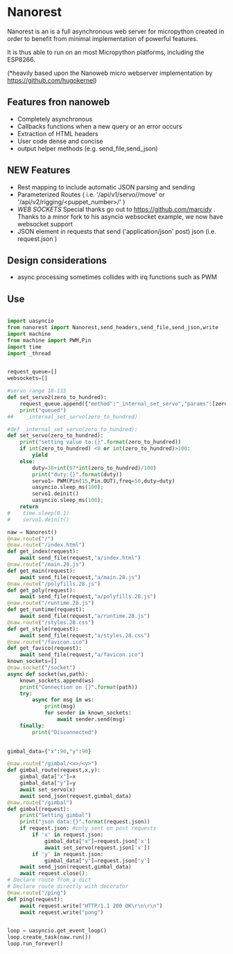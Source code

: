 # Nanorest

Nanorest is an is a full asynchronous web server for micropython created in order to benefit from minimal implementation of powerful features.

It is thus able to run on an most Micropython platforms, including the ESP8266.

(*heavily based upon the Nanoweb micro webserver implementation by https://github.com/hugokernel)
## Features fron nanoweb

* Completely asynchronous
* Callbacks functions when a new query or an error occurs
* Extraction of HTML headers
* User code dense and concise
* output helper methods (e.g. send_file,send_json)


## NEW Features
* Rest mapping to include automatic JSON parsing and sending
* Parameterized Routes ( i.e. '/api/v1/servo/<pin>/move' or '/api/v2/rigging/<puppet_number>/<subsystem>' )
* _WEB SOCKETS_  Special thanks go out to https://github.com/marcidy .   Thanks to a minor fork to his asyncio websocket example, we now have websocket support
* JSON element in requests that send ('application/json' post) json (i.e.  request.json )

## Design considerations
* async processing sometimes collides with irq functions such as PWM



## Use

```Python

import uasyncio
from nanorest import Nanorest,send_headers,send_file,send_json,write
import machine
from machine import PWM,Pin
import time
import _thread


request_queue=[]
websockets=[]

#servo range 18-115
def set_servo2(zero_to_hundred):
    request_queue.append({"method":"_internal_set_servo","params":[zero_to_hundred]})
    print("queued")
##    _internal_set_servo(zero_to_hundred)

#def _internal_set_servo(zero_to_hundred):
def set_servo(zero_to_hundred):
    print("setting value to:{}".format(zero_to_hundred))
    if int(zero_to_hundred) <0 or int(zero_to_hundred)>100:
        yield
    else:
        duty=38+int(97*int(zero_to_hundred)/100)
        print("duty:{}".format(duty))
        servo1= PWM(Pin(15,Pin.OUT),freq=50,duty=duty)
        uasyncio.sleep_ms(100);
        servo1.deinit()
        uasyncio.sleep_ms(100);
    return
#    time.sleep(0.1)
#    servo1.deinit()

naw = Nanorest()
@naw.route("/")
@naw.route("/index.html")
def get_index(request):
    await send_file(request,"a/index.html")
@naw.route("/main.28.js")
def get_main(request):
    await send_file(request,"a/main.28.js")
@naw.route("/polyfills.28.js")
def get_poly(request):
    await send_file(request,"a/polyfills.28.js")
@naw.route("/runtime.28.js")
def get_runtime(request):
    await send_file(request,"a/runtime.28.js")
@naw.route("/styles.28.css")
def get_style(request):
    await send_file(request,"a/styles.28.css")
@naw.route("/favicon.ico")
def get_favico(request):
    await send_file(request,"a/favicon.ico")
known_sockets=[]
@naw.socket("/socket")
async def socket(ws,path):
    known_sockets.append(ws)
    print("Connection on {}".format(path))
    try:
        async for msg in ws:
            print(msg)
            for sender in known_sockets:
                await sender.send(msg)
    finally:
        print("Disconnected")

    
gimbal_data={"x":90,"y":90}

@naw.route("/gimbal/<x>/<y>")
def gimbal_route(request,x,y):
    gimbal_data["x"]=x
    gimbal_data["y"]=y
    await set_servo(x)
    await send_json(request,gimbal_data)
@naw.route("/gimbal")
def gimbal(request):
    print("Setting gimbal")
    print("json data:{}".format(request.json))
    if request.json: #only sent on post requests
        if 'x' in request.json:
            gimbal_data["x"]=request.json['x']
            await set_servo(request.json['x'])
        if 'y' in request.json:
            gimbal_data["y"]=request.json['y']   
    await send_json(request,gimbal_data)
    await request.close();
# Declare route from a dict
# Declare route directly with decorator
@naw.route("/ping")
def ping(request):
    await request.write("HTTP/1.1 200 OK\r\n\r\n")
    await request.write("pong")


loop = uasyncio.get_event_loop()
loop.create_task(naw.run())
loop.run_forever()


```
